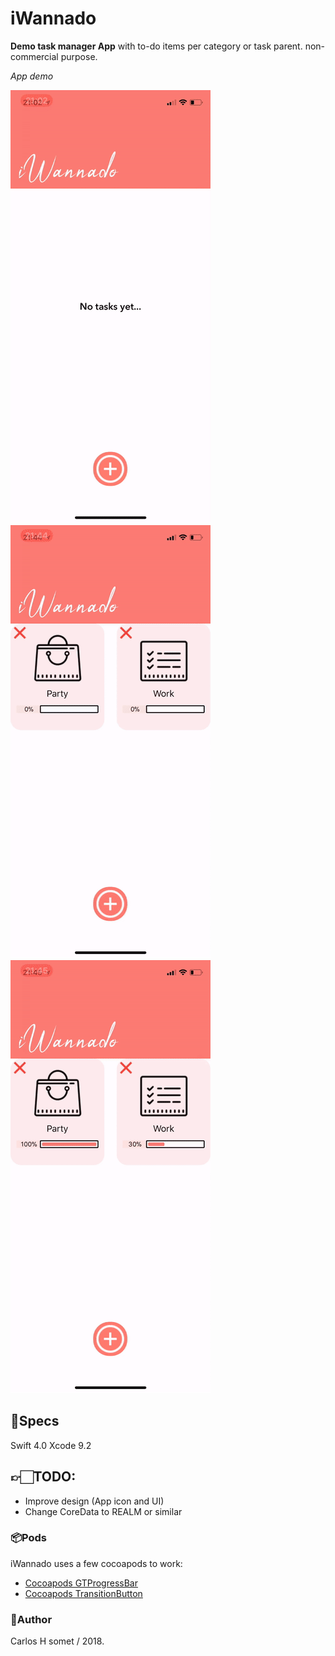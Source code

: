 # iWannado

**Demo task manager App** with to-do items per category or task parent. 
non-commercial purpose.

*App demo*

<img src="/iwannado/Demo/addingtask.gif?raw=true">
<img src="/iwannado/Demo/addingitems.gif?raw=true">
<img src="/iwannado/Demo/deletingitems.gif?raw=true">

## 📝Specs 
Swift 4.0 Xcode 9.2

## 👉🏻TODO:
- Improve design (App icon and UI)
- Change CoreData to REALM or similar


### 📦Pods

iWannado uses a few cocoapods to work:

- [Cocoapods GTProgressBar](https://github.com/gregttn/GTProgressBar/blob/master/README.md)
- [Cocoapods TransitionButton](https://github.com/AladinWay/TransitionButton/blob/master/README.md)


### 👤Author
Carlos H somet / 2018.
